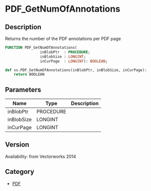 # PDF_GetNumOfAnnotations

## Description
Returns the number of the PDF annotations per PDF page

```pascal
FUNCTION PDF_GetNumOfAnnotations(
				inBlobPtr  : PROCEDURE;
				inBlobSize : LONGINT;
				inCurPage  : LONGINT): BOOLEAN;
```

```python
def vs.PDF_GetNumOfAnnotations(inBlobPtr, inBlobSize, inCurPage):
    return BOOLEAN
```

## Parameters
|Name|Type|Description|
|---|---|---|
|inBlobPtr|PROCEDURE|   |
|inBlobSize|LONGINT|   |
|inCurPage|LONGINT|   |

## Version
Availability: from Vectorworks 2014

## Category
* [PDF](../Categories/PDF.md)
